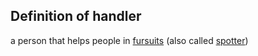 ## Definition of handler

a person that helps people in [fursuits](./fursuit) (also called [spotter](./spotter))
